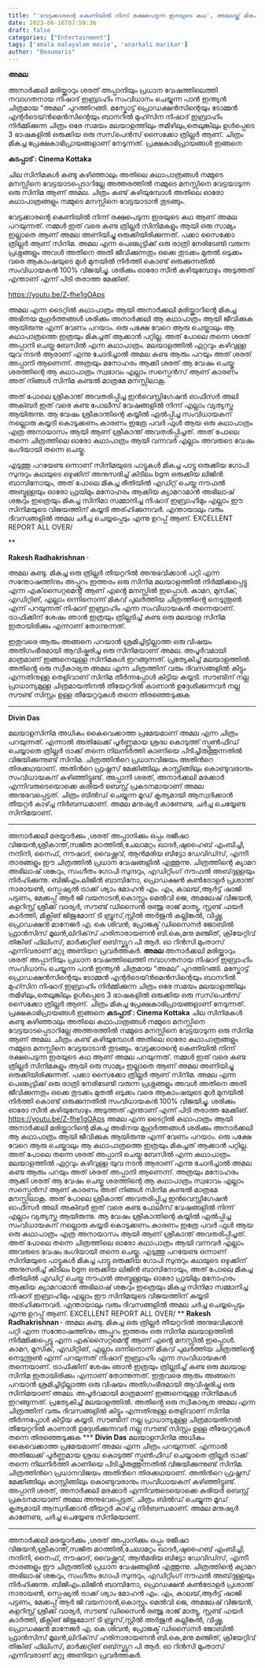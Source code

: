 ```yaml
---
title: "'വേട്ടക്കാരന്റെ കെണിയിൽ നിന്ന് രക്ഷപെടുന്ന ഇരയുടെ കഥ', അമലയ്ക്ക് മികച്ച റിപ്പോർട്ട്"
date: 2023-06-16T07:59:36
draft: false
categories: ["Entertainment"]
tags: ['amala malayalam movie', 'anarkali marikar']
author: "Beaumaris"
---
```


<strong>അമല</strong>

അനാർക്കലി മരിയ്ക്കാറും ശരത് അപ്പാനിയും പ്രധാന വേഷത്തിലെത്തി നവാഗതനായ നിഷാദ് ഇബ്രാഹിം സംവിധാനം ചെയ്യുന്ന പാൻ ഇന്ത്യൻ ചിത്രമായ “അമല” പുറത്തിറങ്ങി. മസ്കോട്ട് പ്രൊഡക്ഷൻസിന്റെയും ടോമ്മൻ എന്റർടെയ്ൻമെൻസിന്റെയും ബാനറിൽ മുഹ്സിന നിഷാദ് ഇബ്രാഹിം നിർമ്മിക്കുന്ന ചിത്രം ഒരേ സമയം മലയാളത്തിലും തമിഴിലും,തെലുങ്കിലും ഉൾപ്പെടെ 3 ഭാഷകളിൽ ഒരുക്കിയ ഒരു സസ്‌പെൻസ് സൈക്കോ ത്രില്ലർ ആണ്. ചിത്രം മികച്ച പ്രേക്ഷകാഭിപ്രായങ്ങളാണ് നേടുന്നത്. പ്രക്ഷകാഭിപ്രായങ്ങൾ ഇങ്ങനെ

<strong>കടപ്പാട് : Cinema Kottaka</strong>

ചില സിനിമകൾ കണ്ടു കഴിഞ്ഞാലും അതിലെ കഥാപാത്രങ്ങൾ നമ്മുടെ മനസ്സിനെ വേട്ടയാടപ്പെടാറില്ലേ അത്തരത്തിൽ നമ്മുടെ മനസ്സിനെ വേട്ടയാടുന്ന ഒരു സിനിമ ആണ് അമല. ചിത്രം കണ്ട് കഴിയുമ്പോൾ അതിലെ ഓരോ കഥാപാത്രങ്ങളും നമ്മുടെ മനസ്സിനെ വേട്ടയാടാൻ തുടങ്ങും.

വേട്ടക്കാരന്റെ കെണിയിൽ നിന്ന് രക്ഷപെടുന്ന ഇരയുടെ കഥ ആണ് അമല പറയുന്നത്. നമ്മൾ ഇത് വരെ കണ്ട ത്രില്ലർ സിനിമകളും ആയി ഒരു സാമ്യം ഇല്ലാതെ ആണ് അമല അണിയിച്ചു ഒരുക്കിയിരിക്കുന്നത്. പക്കാ സൈക്കോ ത്രില്ലർ ആണ് സിനിമ. അമല എന്ന പെണ്കുട്ടിക്ക് ഒരു രാത്രി നേരിടേണ്ടി വരുന്ന പ്രശ്നങ്ങളും അവൾ അതിനെ അതി ജീവിക്കുന്നതും ഒക്കെ തുടക്കം മുതൽ ഒടുക്കം വരെ ആകാംഷയുടെ മുൾ മുനയിൽ നിർത്തി കൊണ്ട് ഒരുക്കുന്നതിൽ സംവിധായകൻ 100% വിജയിച്ചു. ശരിക്കും ഓരോ സീൻ കഴിയുമ്പോഴും അടുത്തത് എന്താണ് എന്ന് പിടി തരാത്ത മേക്കിങ്.

https://youtu.be/Z-fhe1gOAps

അമല എന്ന ടൈറ്റിൽ കഥാപാത്രം ആയി അനാർക്കലി മരിയ്ക്കാറിന്റെ മികച്ച അഭിനയ മുഹൂർത്തങ്ങൾ ശരിക്കും അനാർക്കലി ആ കഥാപാത്രം ആയി ജീവിക്കുക ആയിരുന്നു എന്ന് വേണം പറയാം. ഒരു പക്ഷേ വേറെ ആരു ചെയ്താലും ആ കഥാപാത്രത്തെ ഇത്രയും മികച്ചത് ആക്കാൻ പറ്റില്ല. അത് പോലെ തന്നെ ശരത് അപ്പാനി ചെയ്ത ബേസിൽ എന്ന കഥാപാത്രം. മലയാളത്തിൽ ഏറ്റവും കഴിവുള്ള യുവ നടൻ ആരാണ് എന്നു ചോദിച്ചാൽ അമല കണ്ട ആരും പറയും അത് ശരത് അപ്പാനി ആണെന്ന്. അത്രയും മനോഹരം ആക്കി ശരത് ആ വേഷം ചെയ്തു ശരത്തിന്റെ ആ കഥാപാത്രം സ്വഭാവം എല്ലാം സസ്പെൻസ് ആണ് കാരണം അത് നിങ്ങൾ സിനിമ കണ്ടൽ മാത്രമേ മനസ്സിലാകൂ.

അത് പോലെ ശ്രീകാന്ത് അവതരിപ്പിച്ച ഇൻവെസ്റ്റിഗേഷൻ ഓഫീസർ അലി അക്ബർ ഇത് വരെ കണ്ട പോലീസ് വേഷങ്ങളിൽ നിന്ന് എല്ലാം വ്യത്യസ്ത ആയിരുന്നു. ആ വേഷം ശ്രീകാന്തിന്റെ കയ്യിൽ ഏൽപ്പിച്ച സംവിധായകന് നല്ലൊരു കയ്യടി കൊടുക്കണം.കാരണം ഇത്രേ പവർ ഫുൾ ആയ ഒരു കഥാപാത്രം എത്ര അനായാസം ആയി ആണ് ശ്രീകാന്ത് അവതരിപ്പിച്ചത്. അത് പോലെ തന്നെ ചിത്രത്തിലെ ഓരോ കഥാപാത്രം ആയി വന്നവർ എല്ലാം അവരുടെ വേഷം ഭംഗിയായി തന്നെ ചെയ്തു.

എടുത്തു പറയേണ്ട ഒന്നാണ് സിനിമയുടെ പാട്ടുകൾ മികച്ച പാട്ടു ഒരുക്കിയ ഗോപി സുന്ദറും കഥയുടെ ഒഴുക്കിന് അനുസരിച്ച് കിടിലം bgm ഒരുക്കിയ ലിജിൻ ബാമ്പിനോയും, അത് പോലെ മികച്ച രീതിയിൽ എഡിറ്റ് ചെയ്ത നൗഫൽ അബ്ദുള്ളയും ഓരോ ഫ്രയിമും മനോഹരം ആക്കിയ ക്യാമറാമാൻ അഭിലാഷ് ശങ്കറും ഇത്രെയും മികച്ച സിനിമാ സമ്മാനിച്ച നിഷാദ് ഇബ്രാഹിമും എല്ലാം ഈ സിനിമയുടെ വിജയത്തിന് കയ്യടി അര്ഹിക്കുന്നവർ. എന്തായാലും വരും ദിവസങ്ങളിൽ അമല ചർച്ച ചെയ്യപ്പെടും എന്നു ഉറപ്പ് ആണ്.
EXCELLENT REPORT ALL OVER/

**

<strong>Rakesh Radhakrishnan ·</strong>

അമല കണ്ടു. മികച്ച ഒരു ത്രില്ലർ തീയറ്ററിൽ അനുഭവിക്കാൻ പറ്റി എന്ന സന്തോഷത്തിനും അപ്പുറം ഇത്തരം ഒരു സിനിമ മലയാളത്തിൽ നിർമ്മിക്കപ്പെട്ടു എന്ന എക്‌സൈറ്റമെൻ്റ് ആണ് എൻ്റെ മനസ്സിൽ ഇപ്പൊൾ. കാമറ, മുസിക്, എഡിറ്റിങ്, എല്ലാം ഒന്നിനൊന്ന് മികവ് പുലർത്തിയ ചിത്രത്തിൻ്റെ നെടുന്തൂൺ എന്ന് പറയുന്നത് നിഷാദ് ഇബ്രാഹിം എന്ന സംവിധായകൻ തന്നെയാണ്. ട്രാഫിക്കിന് ശേഷം ഞാൻ ഇത്രയും ത്രില്ലടിച്ച് കണ്ട ഒരു മലയാള സിനിമ ഇതായിരിക്കും എന്നാണ് തോന്നുന്നത്.

ഇതുവരെ ആരും അങ്ങനെ പറയാൻ ശ്രമിച്ചിട്ടില്ലാത്ത ഒരു വിഷയം അതിഗംഭീരമായി ആവിഷ്കരിച്ച ഒരു സിനിമയാണ് അമല. അപൂർവമായി മാത്രമാണ് ഇങ്ങനെയുള്ള സിനിമകൾ ഇറങ്ങുന്നത്. പ്രത്യേകിച്ച് മലയാളത്തിൽ. അതിൻ്റെ ഒരു സ്വീകാര്യത അമല എന്ന ചിത്രത്തിന് വരും ദിവസങ്ങളിൽ കിട്ടും എന്നതിനുള്ള തെളിവാണ് സിനിമ തീർന്നപ്പോൾ കിട്ടിയ കയ്യടി. സൗണ്ടിന് നല്ല പ്രാധാന്യമുള്ള ചിത്രമായതിനൽ തീയേറ്ററിൽ കാണാൻ ഉദ്ദേശിക്കുന്നവർ നല്ല സൗണ്ട് സിസ്റ്റം ഉള്ള തീയേറ്ററുകൾ തന്നെ തിരഞ്ഞെടുക്കുക

***

<strong>Divin Das </strong>

മലയാളസിനിമ അധികം കൈവെക്കാത്ത പ്രമേയമാണ് അമല എന്ന ചിത്രം പറയുന്നത്. എന്നാല്‍ അതിലേക്ക് പൂര്‍ണ്ണമായ ശ്രദ്ധ കൊടുത്ത് സ്പൂണ്‍ഫീഡ് ചെയ്യാതെ ത്രില്ലര്‍ ട്രാക്ക് തന്നെ നിലനിര്‍ത്തി കാണിയെ പിടിച്ചിരുത്തുന്നതില്‍ വിജയിക്കുന്നുണ്ട് സിനിമ. ചിത്രത്തിന്‍റെ പ്രധാനവിജയം അതിന്‍റെ തിരക്കഥയാണ്. അതിന്‍റെ ഫ്രഷ്നസ് മേക്കിങ്ങിലും കാസ്റ്റിങ്ങിലും കൊണ്ടുവരാനും സംവിധായകന് കഴിഞ്ഞിട്ടുണ്ട്. അപ്പാനി ശരത്, അനാര്‍ക്കലി മരക്കാര്‍ എന്നിവരുടെയൊക്കെ കരിയര്‍ ബെസ്റ്റ് പ്രകടനമായാണ് അമല അനുഭവപ്പെട്ടത്. ചിത്രം ബില്‍ഡ് ചെയ്യുന്ന മൂഡ് കൃത്യമായി ആസ്വദിക്കാന്‍ തീയറ്റര്‍ കാഴ്ച്ച നിര്‍ബന്ധമാണ്. അമല മനുഷ്യര്‍ കാണേണ്ട, ചര്‍ച്ച ചെയ്യേണ്ട സിനിമയാണ്.

<hr />

അനാർക്കലി മരയ്കാർക്കും ,ശരത് അപ്പാനിക്കും ഒപ്പം രജീഷാ വിജയൻ,ശ്രീകാന്ത്,സജിത മഠത്തിൽ,ചേലാമറ്റം ഖാദർ,ഷുഹൈബ്‌ എംബിച്ചി, നന്ദിനി, നൈഫ്, നൗഷാദ്, വൈഷ്ണവ്, ആൻമരിയ ബിട്ടോ ഡേവിഡ്സ്, എന്നീ താരങ്ങളും ഈ ചിത്രത്തിൽ പ്രധാന വേഷങ്ങളിൽ എത്തുന്നു. ചിത്രത്തിന്റെ ക്യാമറ അഭിലാഷ് ശങ്കറും, സംഗീതം ഗോപി സുന്ദറും, എഡിറ്റിംഗ് നൗഫൽ അബ്‌ദുള്ളയും നിർഹിക്കുന്നു. ബിജിഎം.ലിജിൻ ബാമ്പിനോ, പ്രൊഡക്ഷൻ കൺട്രോളർ പ്രശാന്ത് നാരായൺ, സ്പെഷ്യൽ ട്രാക്ക് ശ്യാം മോഹൻ എം. എം, കാലയ്,ആർട്ട് ഷാജി പട്ടണം, മേക്കപ്പ് ആർ ജി വയനാടൻ,കൊസ്റ്റും മെൽവി ജെ, അമലേഷ് വിജയൻ, കളറിസ്റ്റ് ശ്രീക്ക് വാര്യർ, സൗണ്ട് ഡിസൈൻ രഞ്ജു രാജ് മാത്യു, സ്റ്റണ്ട് ഫയർ കാർത്തി, മിക്സിങ് ജിജുമോന് ടി ബ്രൂസ്,സ്റ്റിൽ അർജുൻ കല്ലിങ്കൽ, വിഷ്ണു, പ്രൊഡക്ഷൻ മാനേജർ എ. കെ ശിവൻ, പ്രോജക്ട് ഡിസൈനർ ജോബിൽ ഫ്രാൻസിസ് മൂലൻ,ലിറിക്‌സ് ഹരിനാരായണൻ ബി.കെ,മനു മഞ്ജിത്, ക്രിയേറ്റിവ് തിങ്കിങ് ഫിലിംസ്, മാർക്കറ്റിങ് ഒബ്‌സ്ക്യുറ പി ആർ. ഓ റിൻസി മുംതാസ് എന്നിവരാണ് മറ്റു അണിയറ പ്രവർത്തകർ.
**അമല** അനാർക്കലി മരിയ്ക്കാറും ശരത് അപ്പാനിയും പ്രധാന വേഷത്തിലെത്തി നവാഗതനായ നിഷാദ് ഇബ്രാഹിം സംവിധാനം ചെയ്യുന്ന പാൻ ഇന്ത്യൻ ചിത്രമായ “അമല” പുറത്തിറങ്ങി. മസ്കോട്ട് പ്രൊഡക്ഷൻസിന്റെയും ടോമ്മൻ എന്റർടെയ്ൻമെൻസിന്റെയും ബാനറിൽ മുഹ്സിന നിഷാദ് ഇബ്രാഹിം നിർമ്മിക്കുന്ന ചിത്രം ഒരേ സമയം മലയാളത്തിലും തമിഴിലും,തെലുങ്കിലും ഉൾപ്പെടെ 3 ഭാഷകളിൽ ഒരുക്കിയ ഒരു സസ്‌പെൻസ് സൈക്കോ ത്രില്ലർ ആണ്. ചിത്രം മികച്ച പ്രേക്ഷകാഭിപ്രായങ്ങളാണ് നേടുന്നത്. പ്രക്ഷകാഭിപ്രായങ്ങൾ ഇങ്ങനെ **കടപ്പാട് : Cinema Kottaka** ചില സിനിമകൾ കണ്ടു കഴിഞ്ഞാലും അതിലെ കഥാപാത്രങ്ങൾ നമ്മുടെ മനസ്സിനെ വേട്ടയാടപ്പെടാറില്ലേ അത്തരത്തിൽ നമ്മുടെ മനസ്സിനെ വേട്ടയാടുന്ന ഒരു സിനിമ ആണ് അമല. ചിത്രം കണ്ട് കഴിയുമ്പോൾ അതിലെ ഓരോ കഥാപാത്രങ്ങളും നമ്മുടെ മനസ്സിനെ വേട്ടയാടാൻ തുടങ്ങും. വേട്ടക്കാരന്റെ കെണിയിൽ നിന്ന് രക്ഷപെടുന്ന ഇരയുടെ കഥ ആണ് അമല പറയുന്നത്. നമ്മൾ ഇത് വരെ കണ്ട ത്രില്ലർ സിനിമകളും ആയി ഒരു സാമ്യം ഇല്ലാതെ ആണ് അമല അണിയിച്ചു ഒരുക്കിയിരിക്കുന്നത്. പക്കാ സൈക്കോ ത്രില്ലർ ആണ് സിനിമ. അമല എന്ന പെണ്കുട്ടിക്ക് ഒരു രാത്രി നേരിടേണ്ടി വരുന്ന പ്രശ്നങ്ങളും അവൾ അതിനെ അതി ജീവിക്കുന്നതും ഒക്കെ തുടക്കം മുതൽ ഒടുക്കം വരെ ആകാംഷയുടെ മുൾ മുനയിൽ നിർത്തി കൊണ്ട് ഒരുക്കുന്നതിൽ സംവിധായകൻ 100% വിജയിച്ചു. ശരിക്കും ഓരോ സീൻ കഴിയുമ്പോഴും അടുത്തത് എന്താണ് എന്ന് പിടി തരാത്ത മേക്കിങ്. https://youtu.be/Z-fhe1gOAps അമല എന്ന ടൈറ്റിൽ കഥാപാത്രം ആയി അനാർക്കലി മരിയ്ക്കാറിന്റെ മികച്ച അഭിനയ മുഹൂർത്തങ്ങൾ ശരിക്കും അനാർക്കലി ആ കഥാപാത്രം ആയി ജീവിക്കുക ആയിരുന്നു എന്ന് വേണം പറയാം. ഒരു പക്ഷേ വേറെ ആരു ചെയ്താലും ആ കഥാപാത്രത്തെ ഇത്രയും മികച്ചത് ആക്കാൻ പറ്റില്ല. അത് പോലെ തന്നെ ശരത് അപ്പാനി ചെയ്ത ബേസിൽ എന്ന കഥാപാത്രം. മലയാളത്തിൽ ഏറ്റവും കഴിവുള്ള യുവ നടൻ ആരാണ് എന്നു ചോദിച്ചാൽ അമല കണ്ട ആരും പറയും അത് ശരത് അപ്പാനി ആണെന്ന്. അത്രയും മനോഹരം ആക്കി ശരത് ആ വേഷം ചെയ്തു ശരത്തിന്റെ ആ കഥാപാത്രം സ്വഭാവം എല്ലാം സസ്പെൻസ് ആണ് കാരണം അത് നിങ്ങൾ സിനിമ കണ്ടൽ മാത്രമേ മനസ്സിലാകൂ. അത് പോലെ ശ്രീകാന്ത് അവതരിപ്പിച്ച ഇൻവെസ്റ്റിഗേഷൻ ഓഫീസർ അലി അക്ബർ ഇത് വരെ കണ്ട പോലീസ് വേഷങ്ങളിൽ നിന്ന് എല്ലാം വ്യത്യസ്ത ആയിരുന്നു. ആ വേഷം ശ്രീകാന്തിന്റെ കയ്യിൽ ഏൽപ്പിച്ച സംവിധായകന് നല്ലൊരു കയ്യടി കൊടുക്കണം.കാരണം ഇത്രേ പവർ ഫുൾ ആയ ഒരു കഥാപാത്രം എത്ര അനായാസം ആയി ആണ് ശ്രീകാന്ത് അവതരിപ്പിച്ചത്. അത് പോലെ തന്നെ ചിത്രത്തിലെ ഓരോ കഥാപാത്രം ആയി വന്നവർ എല്ലാം അവരുടെ വേഷം ഭംഗിയായി തന്നെ ചെയ്തു. എടുത്തു പറയേണ്ട ഒന്നാണ് സിനിമയുടെ പാട്ടുകൾ മികച്ച പാട്ടു ഒരുക്കിയ ഗോപി സുന്ദറും കഥയുടെ ഒഴുക്കിന് അനുസരിച്ച് കിടിലം bgm ഒരുക്കിയ ലിജിൻ ബാമ്പിനോയും, അത് പോലെ മികച്ച രീതിയിൽ എഡിറ്റ് ചെയ്ത നൗഫൽ അബ്ദുള്ളയും ഓരോ ഫ്രയിമും മനോഹരം ആക്കിയ ക്യാമറാമാൻ അഭിലാഷ് ശങ്കറും ഇത്രെയും മികച്ച സിനിമാ സമ്മാനിച്ച നിഷാദ് ഇബ്രാഹിമും എല്ലാം ഈ സിനിമയുടെ വിജയത്തിന് കയ്യടി അര്ഹിക്കുന്നവർ. എന്തായാലും വരും ദിവസങ്ങളിൽ അമല ചർച്ച ചെയ്യപ്പെടും എന്നു ഉറപ്പ് ആണ്. EXCELLENT REPORT ALL OVER/ ** **Rakesh Radhakrishnan ·** അമല കണ്ടു. മികച്ച ഒരു ത്രില്ലർ തീയറ്ററിൽ അനുഭവിക്കാൻ പറ്റി എന്ന സന്തോഷത്തിനും അപ്പുറം ഇത്തരം ഒരു സിനിമ മലയാളത്തിൽ നിർമ്മിക്കപ്പെട്ടു എന്ന എക്‌സൈറ്റമെൻ്റ് ആണ് എൻ്റെ മനസ്സിൽ ഇപ്പൊൾ. കാമറ, മുസിക്, എഡിറ്റിങ്, എല്ലാം ഒന്നിനൊന്ന് മികവ് പുലർത്തിയ ചിത്രത്തിൻ്റെ നെടുന്തൂൺ എന്ന് പറയുന്നത് നിഷാദ് ഇബ്രാഹിം എന്ന സംവിധായകൻ തന്നെയാണ്. ട്രാഫിക്കിന് ശേഷം ഞാൻ ഇത്രയും ത്രില്ലടിച്ച് കണ്ട ഒരു മലയാള സിനിമ ഇതായിരിക്കും എന്നാണ് തോന്നുന്നത്. ഇതുവരെ ആരും അങ്ങനെ പറയാൻ ശ്രമിച്ചിട്ടില്ലാത്ത ഒരു വിഷയം അതിഗംഭീരമായി ആവിഷ്കരിച്ച ഒരു സിനിമയാണ് അമല. അപൂർവമായി മാത്രമാണ് ഇങ്ങനെയുള്ള സിനിമകൾ ഇറങ്ങുന്നത്. പ്രത്യേകിച്ച് മലയാളത്തിൽ. അതിൻ്റെ ഒരു സ്വീകാര്യത അമല എന്ന ചിത്രത്തിന് വരും ദിവസങ്ങളിൽ കിട്ടും എന്നതിനുള്ള തെളിവാണ് സിനിമ തീർന്നപ്പോൾ കിട്ടിയ കയ്യടി. സൗണ്ടിന് നല്ല പ്രാധാന്യമുള്ള ചിത്രമായതിനൽ തീയേറ്ററിൽ കാണാൻ ഉദ്ദേശിക്കുന്നവർ നല്ല സൗണ്ട് സിസ്റ്റം ഉള്ള തീയേറ്ററുകൾ തന്നെ തിരഞ്ഞെടുക്കുക *** **Divin Das** മലയാളസിനിമ അധികം കൈവെക്കാത്ത പ്രമേയമാണ് അമല എന്ന ചിത്രം പറയുന്നത്. എന്നാല്‍ അതിലേക്ക് പൂര്‍ണ്ണമായ ശ്രദ്ധ കൊടുത്ത് സ്പൂണ്‍ഫീഡ് ചെയ്യാതെ ത്രില്ലര്‍ ട്രാക്ക് തന്നെ നിലനിര്‍ത്തി കാണിയെ പിടിച്ചിരുത്തുന്നതില്‍ വിജയിക്കുന്നുണ്ട് സിനിമ. ചിത്രത്തിന്‍റെ പ്രധാനവിജയം അതിന്‍റെ തിരക്കഥയാണ്. അതിന്‍റെ ഫ്രഷ്നസ് മേക്കിങ്ങിലും കാസ്റ്റിങ്ങിലും കൊണ്ടുവരാനും സംവിധായകന് കഴിഞ്ഞിട്ടുണ്ട്. അപ്പാനി ശരത്, അനാര്‍ക്കലി മരക്കാര്‍ എന്നിവരുടെയൊക്കെ കരിയര്‍ ബെസ്റ്റ് പ്രകടനമായാണ് അമല അനുഭവപ്പെട്ടത്. ചിത്രം ബില്‍ഡ് ചെയ്യുന്ന മൂഡ് കൃത്യമായി ആസ്വദിക്കാന്‍ തീയറ്റര്‍ കാഴ്ച്ച നിര്‍ബന്ധമാണ്. അമല മനുഷ്യര്‍ കാണേണ്ട, ചര്‍ച്ച ചെയ്യേണ്ട സിനിമയാണ്. 

* * *

അനാർക്കലി മരയ്കാർക്കും ,ശരത് അപ്പാനിക്കും ഒപ്പം രജീഷാ വിജയൻ,ശ്രീകാന്ത്,സജിത മഠത്തിൽ,ചേലാമറ്റം ഖാദർ,ഷുഹൈബ്‌ എംബിച്ചി, നന്ദിനി, നൈഫ്, നൗഷാദ്, വൈഷ്ണവ്, ആൻമരിയ ബിട്ടോ ഡേവിഡ്സ്, എന്നീ താരങ്ങളും ഈ ചിത്രത്തിൽ പ്രധാന വേഷങ്ങളിൽ എത്തുന്നു. ചിത്രത്തിന്റെ ക്യാമറ അഭിലാഷ് ശങ്കറും, സംഗീതം ഗോപി സുന്ദറും, എഡിറ്റിംഗ് നൗഫൽ അബ്‌ദുള്ളയും നിർഹിക്കുന്നു. ബിജിഎം.ലിജിൻ ബാമ്പിനോ, പ്രൊഡക്ഷൻ കൺട്രോളർ പ്രശാന്ത് നാരായൺ, സ്പെഷ്യൽ ട്രാക്ക് ശ്യാം മോഹൻ എം. എം, കാലയ്,ആർട്ട് ഷാജി പട്ടണം, മേക്കപ്പ് ആർ ജി വയനാടൻ,കൊസ്റ്റും മെൽവി ജെ, അമലേഷ് വിജയൻ, കളറിസ്റ്റ് ശ്രീക്ക് വാര്യർ, സൗണ്ട് ഡിസൈൻ രഞ്ജു രാജ് മാത്യു, സ്റ്റണ്ട് ഫയർ കാർത്തി, മിക്സിങ് ജിജുമോന് ടി ബ്രൂസ്,സ്റ്റിൽ അർജുൻ കല്ലിങ്കൽ, വിഷ്ണു, പ്രൊഡക്ഷൻ മാനേജർ എ. കെ ശിവൻ, പ്രോജക്ട് ഡിസൈനർ ജോബിൽ ഫ്രാൻസിസ് മൂലൻ,ലിറിക്‌സ് ഹരിനാരായണൻ ബി.കെ,മനു മഞ്ജിത്, ക്രിയേറ്റിവ് തിങ്കിങ് ഫിലിംസ്, മാർക്കറ്റിങ് ഒബ്‌സ്ക്യുറ പി ആർ. ഓ റിൻസി മുംതാസ് എന്നിവരാണ് മറ്റു അണിയറ പ്രവർത്തകർ.
